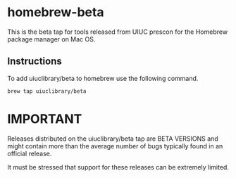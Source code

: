 # homebrew-beta

This is the beta tap for tools released from UIUC prescon for the Homebrew 
package manager on Mac OS.

## Instructions
To add uiuclibrary/beta to homebrew use the following command.
```shell script
brew tap uiuclibrary/beta
```

# IMPORTANT
Releases distributed on the uiuclibrary/beta tap are BETA VERSIONS and might contain more than the average 
number of bugs typically found in an official release. 

It must be stressed that support for these releases can be extremely limited. 
